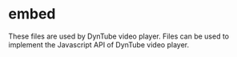 # embed
These files are used by DynTube video player. Files can be used to implement the Javascript API of DynTube video player.
